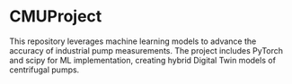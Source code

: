 # CMUProject
This repository leverages machine learning models to advance the accuracy of industrial pump measurements. The project includes PyTorch and scipy for ML implementation, creating hybrid Digital Twin models of centrifugal pumps.
